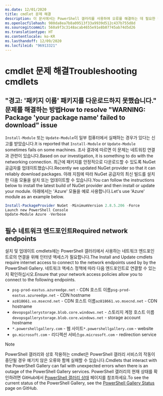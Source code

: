 ```yaml
---
ms.date: 12/01/2020
title: cmdlet 문제 해결
description: 이 문서에서는 PowerShell 갤러리를 사용하여 오류를 해결하는 데 필요한 정보 및 단계를 제공합니다.
ms.openlocfilehash: 980da8ea7b8a09513f33a9939d512c437b755d8d
ms.sourcegitcommit: 560a9f3c3148acab4655e91e8b07745ab74d5d26
ms.translationtype: HT
ms.contentlocale: ko-KR
ms.lasthandoff: 12/09/2020
ms.locfileid: "96913321"
---
```

# <a name="troubleshooting-cmdlets"></a><span data-ttu-id="42fd6-103">cmdlet 문제 해결</span><span class="sxs-lookup"><span data-stu-id="42fd6-103">Troubleshooting cmdlets</span></span>

## <a name="how-to-resolve-warning-package-your-package-name-failed-to-download-issue"></a><span data-ttu-id="42fd6-104">"경고: '패키지 이름' 패키지를 다운로드하지 못했습니다." 문제를 해결하는 방법</span><span class="sxs-lookup"><span data-stu-id="42fd6-104">How to resolve "WARNING: Package 'your package name' failed to download" issue</span></span>

<span data-ttu-id="42fd6-105">`Install-Module` 또는 `Update-Module`이 일부 컴퓨터에서 실패하는 경우가 있다는 신고를 받았습니다.</span><span class="sxs-lookup"><span data-stu-id="42fd6-105">It is reported that `Install-Module` or `Update-Module` sometimes fails on some machines.</span></span> <span data-ttu-id="42fd6-106">조사 결과에 따르면 이 문제는 네트워킹 연결과 관련이 있습니다.</span><span class="sxs-lookup"><span data-stu-id="42fd6-106">Based on our investigation, it is something to do with the networking connection.</span></span> <span data-ttu-id="42fd6-107">최근에 패키지를 안정적으로 다운로드할 수 있도록 NuGet 공급자를 업데이트했습니다.</span><span class="sxs-lookup"><span data-stu-id="42fd6-107">Recently we updated NuGet provider so that it can reliably download packages.</span></span> <span data-ttu-id="42fd6-108">아래 지침에 따라 NuGet 공급자의 최신 빌드를 설치한 다음 모듈을 설치 또는 업데이트할 수 있습니다.</span><span class="sxs-lookup"><span data-stu-id="42fd6-108">You can follow the instructions below to install the latest build of NuGet provider and then install or update your module.</span></span> <span data-ttu-id="42fd6-109">아래에서는 'Azure' 모듈을 예로 사용합니다.</span><span class="sxs-lookup"><span data-stu-id="42fd6-109">Let's use 'Azure' module as an example below.</span></span>

```powershell
Install-PackageProvider NuGet -MinimumVersion 2.8.5.206 -Force
Launch new PowerShell Console
Update-Module Azure -Verbose
```

## <a name="required-network-endpoints"></a><span data-ttu-id="42fd6-110">필수 네트워크 엔드포인트</span><span class="sxs-lookup"><span data-stu-id="42fd6-110">Required network endpoints</span></span>

<span data-ttu-id="42fd6-111">설치 및 업데이트 cmdlets에는 PowerShell 갤러리에서 사용하는 네트워크 엔드포인트로의 연결을 위해 인터넷 액세스가 필요합니다.</span><span class="sxs-lookup"><span data-stu-id="42fd6-111">The Install and Update cmdlets require internet access to connect to the network endpoints used by by the PowerShell Gallery.</span></span> <span data-ttu-id="42fd6-112">네트워크 액세스 정책에 따라 다음 엔드포인트로 연결할 수 있는지 확인하십시오.</span><span class="sxs-lookup"><span data-stu-id="42fd6-112">Ensure that your network access policies allow you to connect to the following endpoints.</span></span>

- <span data-ttu-id="42fd6-113">`psg-prod-eastus.azureedge.net` - CDN 호스트 이름</span><span class="sxs-lookup"><span data-stu-id="42fd6-113">`psg-prod-eastus.azureedge.net` - CDN hostname</span></span>
- <span data-ttu-id="42fd6-114">`az818661.vo.msecnd.net` - CDN 호스트 이름</span><span class="sxs-lookup"><span data-stu-id="42fd6-114">`az818661.vo.msecnd.net` - CDN hostname</span></span>
- <span data-ttu-id="42fd6-115">`devopsgallerystorage.blob.core.windows.net` - 스토리지 계정 호스트 이름</span><span class="sxs-lookup"><span data-stu-id="42fd6-115">`devopsgallerystorage.blob.core.windows.net` - storage account hostname</span></span>
- <span data-ttu-id="42fd6-116">`*.powershellgallery.com` - 웹 사이트</span><span class="sxs-lookup"><span data-stu-id="42fd6-116">`*.powershellgallery.com` - website</span></span>
- <span data-ttu-id="42fd6-117">`go.microsoft.com` - 리디렉션 서비스</span><span class="sxs-lookup"><span data-stu-id="42fd6-117">`go.microsoft.com` - redirection service</span></span>

> [!NOTE]
> <span data-ttu-id="42fd6-118">PowerShell 갤러리와 상호 작용하는 cmdlet은 PowerShell 갤러리 서비스의 작동이 중단될 경우 예기치 않은 오류와 함께 실패할 수 있습니다.</span><span class="sxs-lookup"><span data-stu-id="42fd6-118">Cmdlets that interact with the PowerShell Gallery can fail with unexpected errors when there is an outage of the PowerShell Gallery services.</span></span> <span data-ttu-id="42fd6-119">PowerShell 갤러리의 현재 상태를 확인하려면 GitHub에서 [PowerShell 갤러리 상태](https://github.com/PowerShell/PowerShellGallery/blob/master/psgallery_status.md) 페이지를 참조하세요.</span><span class="sxs-lookup"><span data-stu-id="42fd6-119">To see the current status of the PowerShell Gallery, see the [PowerShell Gallery Status](https://github.com/PowerShell/PowerShellGallery/blob/master/psgallery_status.md) page on GitHub.</span></span>
